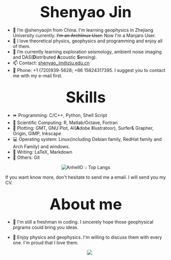 # <div align='center' ><font size='70'>Shenyao Jin</font></div>

- 👋 I’m @shenyaojin from China. I'm learning geophysics in Zhejiang University currently. ~~I'm an Archlinux User.~~ Now I'm a Manjaro User.
- 👀 I love theoretical physics, geophysics and programming and enjoy all of them.
- 🌱 I’m currently learning exploration seismology, ambient noise imaging and DAS(**D**istributed **A**coustic **S**ensing).
- 📫 Contact: shenyao_jin@zju.edu.cn
- 📱 Phone: +1 (720)939-5628; +86 15824317395. I suggest you to contact me with my e-mail first.

## <div align='center' ><font size='70'>Skills</font></div>

- ⏩ Programming: C/C++, Python, Shell Script
- 📌 Scientific Computing: R, Matlab/Octave, Fortran
- 📘 Plotting: GMT, GNU Plot, AI(**A**dobe **I**llustratoor), Surfer& Grapher, Origin, GIMP, Inkscape
- 💻 Operating system: Linux(including Debian family, RedHat family and Arch Family) and windows.
- 💬 Writing: LaTeX, Markdown
- 💭 Others: Git

<p align="center"><img src="https://github-readme-stats.vercel.app/api/top-langs/?username=shenyaojin&langs_count=10&theme=tokyonight&layout=compact" alt="AnhellO :: Top Langs" /></p>

If you want know more, don't hesitate to send me a email. I will send you my CV.

## <div align='center' ><font size='70'>About me</font></div>

- 💬 I'm still a freshman in coding. I sincerely hope those geophysical prgrams could bring you ideas.
- 👦 Enjoy physics and geophysics. I'm willing to discuss them with every one. I'm proud that I love them.
  
  <p align="center"><img src="https://github-readme-stats.vercel.app/api?username=shenyaojin&show_icons=true" /></p>
  <!---
  shenyaojin/shenyaojin is a ✨ special ✨ repository because its `README.md` (this file) appears on your GitHub profile.
  You can click the Preview link to take a look at your changes.
  --->

